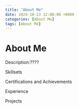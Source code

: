 ```yaml
---
title: "About Me"
date: 2024-10-23 12:00:00 +0000
categories: [About Me]
tags: [About Me] 
---
```


# About Me
Description:????


Skillsets

Certifications and Achievements

Experience

Projects